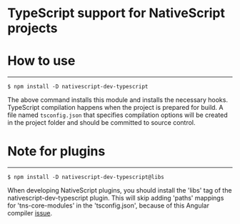 TypeScript support for NativeScript projects
=======================================

# How to use
----------
```
$ npm install -D nativescript-dev-typescript
```

The above command installs this module and installs the necessary hooks. TypeScript compilation happens when the project is prepared for build. A file named `tsconfig.json` that specifies compilation options will be created in the project folder and should be committed to source control.

# Note for plugins
----------
```
$ npm install -D nativescript-dev-typescript@libs
```

When developing NativeScript plugins, you should install the 'libs' tag of the nativescript-dev-typescript plugin. This will skip adding 'paths' mappings for 'tns-core-modules' in the 'tsconfig.json', because of this Angular compiler [issue](https://github.com/angular/angular-cli/issues/5618).
